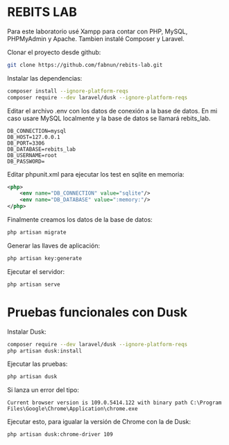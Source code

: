 # REBITS LAB

Para este laboratorio usé Xampp para contar con PHP, MySQL, PHPMyAdmin y Apache. Tambien instalé Composer y Laravel.

Clonar el proyecto desde github:

```bash
git clone https://github.com/fabnun/rebits-lab.git
```

Instalar las dependencias:

```bash
composer install --ignore-platform-reqs
composer require --dev laravel/dusk --ignore-platform-reqs
```

Editar el archivo .env con los datos de conexión a la base de datos. En mi caso usare MySQL localmente y la base de datos se llamará rebits_lab.

```properties
DB_CONNECTION=mysql
DB_HOST=127.0.0.1
DB_PORT=3306
DB_DATABASE=rebits_lab
DB_USERNAME=root
DB_PASSWORD=
```

Editar phpunit.xml para ejecutar los test en sqlite en memoria:

```xml
<php>
    <env name="DB_CONNECTION" value="sqlite"/>
    <env name="DB_DATABASE" value=":memory:"/>
</php>
```

Finalmente creamos los datos de la base de datos:

```bash
php artisan migrate
```

Generar las llaves de aplicación:

```bash
php artisan key:generate
```

Ejecutar el servidor:

```bash
php artisan serve
```

# Pruebas funcionales con Dusk

Instalar Dusk:

```bash
composer require --dev laravel/dusk --ignore-platform-reqs
php artisan dusk:install
```

Ejecutar las pruebas:

```bash
php artisan dusk
```

Si lanza un error del tipo:

```error
Current browser version is 109.0.5414.122 with binary path C:\Program Files\Google\Chrome\Application\chrome.exe
```

Ejecutar esto, para igualar la versión de Chrome con la de Dusk:

```bash
php artisan dusk:chrome-driver 109
```
